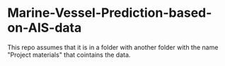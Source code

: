 # Marine-Vessel-Prediction-based-on-AIS-data

This repo assumes that it is in a folder with another folder with the name "Project materials" that cointains the data.